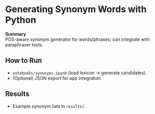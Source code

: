 
# Generating Synonym Words with Python

**Summary**  
POS-aware synonym generator for words/phrases; can integrate with paraphraser tools.

## How to Run
- `notebooks/synonyms.ipynb` (load lexicon → generate candidates)
- (Optional) JSON export for app integration

## Results
- Example synonym lists in `results/`.
